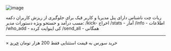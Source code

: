 ![image](https://github.com/user-attachments/assets/f16f43fa-990d-4c72-a197-323eb93dce7b)





ربات چت ناشناس دارای پنل مدیریا و کاربر قیک برای جلوگیری از ریزش کاربران 
دکمه مسب درآمد و حستحو ویژه 
دستورات مدیر:
/kick- اخراج 
/stats  - آمار
/info - اطلاعات
/who_add  - کی اینوایت کرده
/send_all - همگانی
- - -
× خرید سورس به قیمت استثنایی فقط 200 هزار تومان
[خرید](https://t.me/hellblade66)


